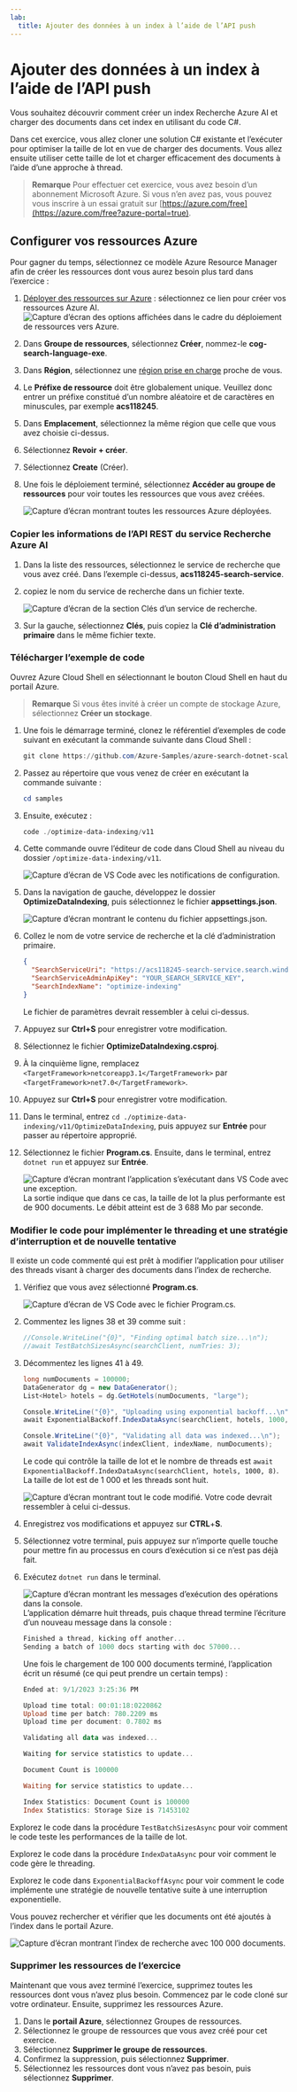 ```yaml
---
lab:
  title: Ajouter des données à un index à l’aide de l’API push
---
```


# Ajouter des données à un index à l’aide de l’API push

Vous souhaitez découvrir comment créer un index Recherche Azure AI et charger des documents dans cet index en utilisant du code C#.

Dans cet exercice, vous allez cloner une solution C# existante et l’exécuter pour optimiser la taille de lot en vue de charger des documents. Vous allez ensuite utiliser cette taille de lot et charger efficacement des documents à l’aide d’une approche à thread.

> **Remarque** Pour effectuer cet exercice, vous avez besoin d’un abonnement Microsoft Azure. Si vous n’en avez pas, vous pouvez vous inscrire à un essai gratuit sur [https://azure.com/free](https://azure.com/free?azure-portal=true).

## Configurer vos ressources Azure

Pour gagner du temps, sélectionnez ce modèle Azure Resource Manager afin de créer les ressources dont vous aurez besoin plus tard dans l’exercice :

1. [Déployer des ressources sur Azure](https://portal.azure.com/#create/Microsoft.Template/uri/https%3A%2F%2Fraw.githubusercontent.com%2FMicrosoftLearning%2Fmslearn-knowledge-mining%2Fmain%2FLabfiles%2F07-exercise-add-to-index-use-push-api%20lab-files%2Fazuredeploy.json) : sélectionnez ce lien pour créer vos ressources Azure AI.
    ![Capture d’écran des options affichées dans le cadre du déploiement de ressources vers Azure.](../media/07-media/deploy-azure-resources.png)
1. Dans **Groupe de ressources**, sélectionnez **Créer**, nommez-le **cog-search-language-exe**.
1. Dans **Région**, sélectionnez une [région prise en charge](/azure/ai-services/language-service/custom-text-classification/service-limits#regional-availability) proche de vous.
1. Le **Préfixe de ressource** doit être globalement unique. Veuillez donc entrer un préfixe constitué d’un nombre aléatoire et de caractères en minuscules, par exemple **acs118245**.
1. Dans **Emplacement**, sélectionnez la même région que celle que vous avez choisie ci-dessus.
1. Sélectionnez **Revoir + créer**.
1. Sélectionnez **Create** (Créer).
1. Une fois le déploiement terminé, sélectionnez **Accéder au groupe de ressources** pour voir toutes les ressources que vous avez créées.

    ![Capture d’écran montrant toutes les ressources Azure déployées.](../media/07-media/azure-resources-created.png)

### Copier les informations de l’API REST du service Recherche Azure AI

1. Dans la liste des ressources, sélectionnez le service de recherche que vous avez créé. Dans l’exemple ci-dessus, **acs118245-search-service**.
1. copiez le nom du service de recherche dans un fichier texte.

    ![Capture d’écran de la section Clés d’un service de recherche.](../media/07-media/search-api-keys-exercise-version.png)
1. Sur la gauche, sélectionnez **Clés**, puis copiez la **Clé d’administration primaire** dans le même fichier texte.

### Télécharger l’exemple de code

Ouvrez Azure Cloud Shell en sélectionnant le bouton Cloud Shell en haut du portail Azure.
> **Remarque** Si vous êtes invité à créer un compte de stockage Azure, sélectionnez **Créer un stockage**.

1. Une fois le démarrage terminé, clonez le référentiel d’exemples de code suivant en exécutant la commande suivante dans Cloud Shell :

    ```powershell
    git clone https://github.com/Azure-Samples/azure-search-dotnet-scale.git samples
    ```

1. Passez au répertoire que vous venez de créer en exécutant la commande suivante :

    ```powershell
    cd samples
    ```

1. Ensuite, exécutez :

    ```powershell
    code ./optimize-data-indexing/v11
    ```

1. Cette commande ouvre l’éditeur de code dans Cloud Shell au niveau du dossier `/optimize-data-indexing/v11`.

    ![Capture d’écran de VS Code avec les notifications de configuration.](../media/07-media/setup-visual-studio-code-solution.png)
1. Dans la navigation de gauche, développez le dossier **OptimizeDataIndexing**, puis sélectionnez le fichier **appsettings.json**.

    ![Capture d’écran montrant le contenu du fichier appsettings.json.](../media/07-media/update-app-settings.png)
1. Collez le nom de votre service de recherche et la clé d’administration primaire.

    ```json
    {
      "SearchServiceUri": "https://acs118245-search-service.search.windows.net",
      "SearchServiceAdminApiKey": "YOUR_SEARCH_SERVICE_KEY",
      "SearchIndexName": "optimize-indexing"
    }
    ```

    Le fichier de paramètres devrait ressembler à celui ci-dessus.
1. Appuyez sur **Ctrl+S** pour enregistrer votre modification.
1. Sélectionnez le fichier **OptimizeDataIndexing.csproj**. <!-- Added this and the next two steps in case we can't update the file in the repo that holds these (seems to be separate from the other labs)-->
1. À la cinquième ligne, remplacez `<TargetFramework>netcoreapp3.1</TargetFramework>` par `<TargetFramework>net7.0</TargetFramework>`. <!--- can be removed if no longer needed based on the above-->
1. Appuyez sur **Ctrl+S** pour enregistrer votre modification.<!--- can be removed if no longer needed based on the above-->
1. Dans le terminal, entrez `cd ./optimize-data-indexing/v11/OptimizeDataIndexing`, puis appuyez sur **Entrée** pour passer au répertoire approprié.
1. Sélectionnez le fichier **Program.cs**. Ensuite, dans le terminal, entrez `dotnet run` et appuyez sur **Entrée**.

    ![Capture d’écran montrant l’application s’exécutant dans VS Code avec une exception.](../media/07-media/debug-application.png)
La sortie indique que dans ce cas, la taille de lot la plus performante est de 900 documents. Le débit atteint est de 3 688 Mo par seconde.

### Modifier le code pour implémenter le threading et une stratégie d’interruption et de nouvelle tentative

Il existe un code commenté qui est prêt à modifier l’application pour utiliser des threads visant à charger des documents dans l’index de recherche.

1. Vérifiez que vous avez sélectionné **Program.cs**.

    ![Capture d’écran de VS Code avec le fichier Program.cs.](../media/07-media/edit-program-code.png)
1. Commentez les lignes 38 et 39 comme suit :

    ```csharp
    //Console.WriteLine("{0}", "Finding optimal batch size...\n");
    //await TestBatchSizesAsync(searchClient, numTries: 3);
    ```

1. Décommentez les lignes 41 à 49.

    ```csharp
    long numDocuments = 100000;
    DataGenerator dg = new DataGenerator();
    List<Hotel> hotels = dg.GetHotels(numDocuments, "large");

    Console.WriteLine("{0}", "Uploading using exponential backoff...\n");
    await ExponentialBackoff.IndexDataAsync(searchClient, hotels, 1000, 8);

    Console.WriteLine("{0}", "Validating all data was indexed...\n");
    await ValidateIndexAsync(indexClient, indexName, numDocuments);
    ```

    Le code qui contrôle la taille de lot et le nombre de threads est `await ExponentialBackoff.IndexDataAsync(searchClient, hotels, 1000, 8)`. La taille de lot est de 1 000 et les threads sont huit.

    ![Capture d’écran montrant tout le code modifié.](../media/07-media/thread-code-ready.png)
    Votre code devrait ressembler à celui ci-dessus.

1. Enregistrez vos modifications et appuyez sur **CTRL**+**S**.
1. Sélectionnez votre terminal, puis appuyez sur n’importe quelle touche pour mettre fin au processus en cours d’exécution si ce n’est pas déjà fait.
1. Exécutez `dotnet run` dans le terminal.

    ![Capture d’écran montrant les messages d’exécution des opérations dans la console.](../media/07-media/upload-hundred-thousand-documents.png)
    L’application démarre huit threads, puis chaque thread termine l’écriture d’un nouveau message dans la console :

    ```powershell
    Finished a thread, kicking off another...
    Sending a batch of 1000 docs starting with doc 57000...
    ```

    Une fois le chargement de 100 000 documents terminé, l’application écrit un résumé (ce qui peut prendre un certain temps) :

    ```powershell
    Ended at: 9/1/2023 3:25:36 PM
    
    Upload time total: 00:01:18:0220862
    Upload time per batch: 780.2209 ms
    Upload time per document: 0.7802 ms
    
    Validating all data was indexed...
    
    Waiting for service statistics to update...
    
    Document Count is 100000
    
    Waiting for service statistics to update...
    
    Index Statistics: Document Count is 100000
    Index Statistics: Storage Size is 71453102
    
    ``````

Explorez le code dans la procédure `TestBatchSizesAsync` pour voir comment le code teste les performances de la taille de lot.

Explorez le code dans la procédure `IndexDataAsync` pour voir comment le code gère le threading.

Explorez le code dans `ExponentialBackoffAsync` pour voir comment le code implémente une stratégie de nouvelle tentative suite à une interruption exponentielle.

Vous pouvez rechercher et vérifier que les documents ont été ajoutés à l’index dans le portail Azure.

![Capture d’écran montrant l’index de recherche avec 100 000 documents.](../media/07-media/check-search-service-index.png)

### Supprimer les ressources de l’exercice

Maintenant que vous avez terminé l’exercice, supprimez toutes les ressources dont vous n’avez plus besoin. Commencez par le code cloné sur votre ordinateur. Ensuite, supprimez les ressources Azure.

1. Dans le **portail Azure**, sélectionnez Groupes de ressources.
1. Sélectionnez le groupe de ressources que vous avez créé pour cet exercice.
1. Sélectionnez **Supprimer le groupe de ressources**. 
1. Confirmez la suppression, puis sélectionnez **Supprimer**.
1. Sélectionnez les ressources dont vous n’avez pas besoin, puis sélectionnez **Supprimer**.
